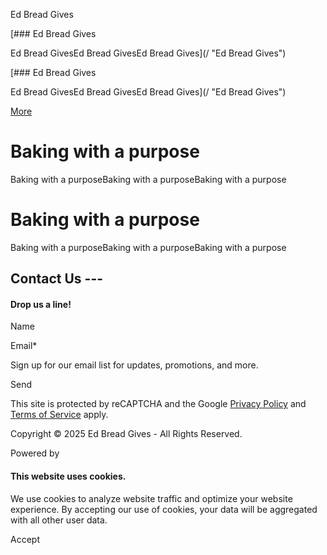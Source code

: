 Ed Bread Gives



[### Ed Bread Gives

Ed Bread GivesEd Bread GivesEd Bread Gives](/ "Ed Bread Gives")

[### Ed Bread Gives

Ed Bread GivesEd Bread GivesEd Bread Gives](/ "Ed Bread Gives")

[More](#)

Baking with a purpose
=====================

Baking with a purposeBaking with a purposeBaking with a purpose

Baking with a purpose
=====================

Baking with a purposeBaking with a purposeBaking with a purpose

Contact Us ---
--------------

#### Drop us a line!

Name

Email\*

Sign up for our email list for updates, promotions, and more.

Send

This site is protected by reCAPTCHA and the Google [Privacy Policy](https://policies.google.com/privacy) and [Terms of Service](https://policies.google.com/terms) apply.

Copyright © 2025 Ed Bread Gives - All Rights Reserved.

Powered by

#### This website uses cookies.

We use cookies to analyze website traffic and optimize your website experience. By accepting our use of cookies, your data will be aggregated with all other user data.

Accept